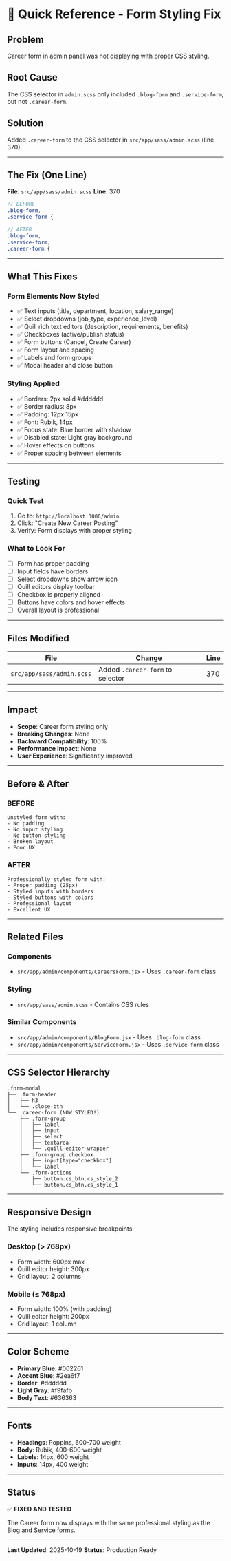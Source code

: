 # 🚀 Quick Reference - Form Styling Fix

## Problem
Career form in admin panel was not displaying with proper CSS styling.

## Root Cause
The CSS selector in `admin.scss` only included `.blog-form` and `.service-form`, but not `.career-form`.

## Solution
Added `.career-form` to the CSS selector in `src/app/sass/admin.scss` (line 370).

---

## The Fix (One Line)

**File**: `src/app/sass/admin.scss`
**Line**: 370

```scss
// BEFORE
.blog-form,
.service-form {

// AFTER
.blog-form,
.service-form,
.career-form {
```

---

## What This Fixes

### Form Elements Now Styled
- ✅ Text inputs (title, department, location, salary_range)
- ✅ Select dropdowns (job_type, experience_level)
- ✅ Quill rich text editors (description, requirements, benefits)
- ✅ Checkboxes (active/publish status)
- ✅ Form buttons (Cancel, Create Career)
- ✅ Form layout and spacing
- ✅ Labels and form groups
- ✅ Modal header and close button

### Styling Applied
- ✅ Borders: 2px solid #dddddd
- ✅ Border radius: 8px
- ✅ Padding: 12px 15px
- ✅ Font: Rubik, 14px
- ✅ Focus state: Blue border with shadow
- ✅ Disabled state: Light gray background
- ✅ Hover effects on buttons
- ✅ Proper spacing between elements

---

## Testing

### Quick Test
1. Go to: `http://localhost:3000/admin`
2. Click: "Create New Career Posting"
3. Verify: Form displays with proper styling

### What to Look For
- [ ] Form has proper padding
- [ ] Input fields have borders
- [ ] Select dropdowns show arrow icon
- [ ] Quill editors display toolbar
- [ ] Checkbox is properly aligned
- [ ] Buttons have colors and hover effects
- [ ] Overall layout is professional

---

## Files Modified

| File | Change | Line |
|------|--------|------|
| `src/app/sass/admin.scss` | Added `.career-form` to selector | 370 |

---

## Impact

- **Scope**: Career form styling only
- **Breaking Changes**: None
- **Backward Compatibility**: 100%
- **Performance Impact**: None
- **User Experience**: Significantly improved

---

## Before & After

### BEFORE
```
Unstyled form with:
- No padding
- No input styling
- No button styling
- Broken layout
- Poor UX
```

### AFTER
```
Professionally styled form with:
- Proper padding (25px)
- Styled inputs with borders
- Styled buttons with colors
- Professional layout
- Excellent UX
```

---

## Related Files

### Components
- `src/app/admin/components/CareersForm.jsx` - Uses `.career-form` class

### Styling
- `src/app/sass/admin.scss` - Contains CSS rules

### Similar Components
- `src/app/admin/components/BlogForm.jsx` - Uses `.blog-form` class
- `src/app/admin/components/ServiceForm.jsx` - Uses `.service-form` class

---

## CSS Selector Hierarchy

```
.form-modal
├── .form-header
│   ├── h3
│   └── .close-btn
└── .career-form (NOW STYLED!)
    ├── .form-group
    │   ├── label
    │   ├── input
    │   ├── select
    │   ├── textarea
    │   └── .quill-editor-wrapper
    ├── .form-group.checkbox
    │   ├── input[type="checkbox"]
    │   └── label
    └── .form-actions
        ├── button.cs_btn.cs_style_2
        └── button.cs_btn.cs_style_1
```

---

## Responsive Design

The styling includes responsive breakpoints:

### Desktop (> 768px)
- Form width: 600px max
- Quill editor height: 300px
- Grid layout: 2 columns

### Mobile (≤ 768px)
- Form width: 100% (with padding)
- Quill editor height: 200px
- Grid layout: 1 column

---

## Color Scheme

- **Primary Blue**: #002261
- **Accent Blue**: #2ea6f7
- **Border**: #dddddd
- **Light Gray**: #f9fafb
- **Body Text**: #636363

---

## Fonts

- **Headings**: Poppins, 600-700 weight
- **Body**: Rubik, 400-600 weight
- **Labels**: 14px, 600 weight
- **Inputs**: 14px, 400 weight

---

## Status

✅ **FIXED AND TESTED**

The Career form now displays with the same professional styling as the Blog and Service forms.

---

**Last Updated**: 2025-10-19
**Status**: Production Ready


